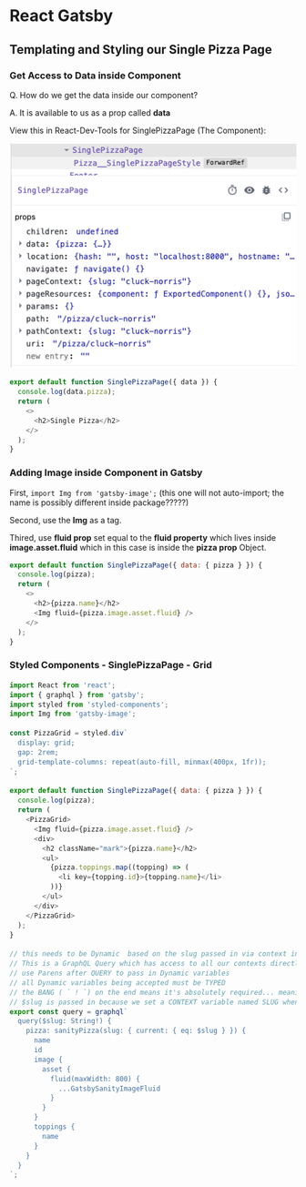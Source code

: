 # React Gatsby

## Templating and Styling our Single Pizza Page

### Get Access to Data inside Component

Q. How do we get the data inside our component?

A. It is available to us as a prop called **data**

View this in React-Dev-Tools for SinglePizzaPage (The Component):

![24-RDT-props](./_img/24-RDT-props.png)

```javascript
export default function SinglePizzaPage({ data }) {
  console.log(data.pizza);
  return (
    <>
      <h2>Single Pizza</h2>
    </>
  );
}
```

### Adding Image inside Component in Gatsby

First, `import Img from 'gatsby-image';` (this one will not auto-import; the name is possibly different inside package?????)

Second, use the **Img** as a tag.

Thired, use **fluid prop** set equal to the **fluid property** which lives inside **image.asset.fluid** which in this case is inside the **pizza prop** Object.

```javascript
export default function SinglePizzaPage({ data: { pizza } }) {
  console.log(pizza);
  return (
    <>
      <h2>{pizza.name}</h2>
      <Img fluid={pizza.image.asset.fluid} />
    </>
  );
}
```

### Styled Components - SinglePizzaPage - Grid

```javascript
import React from 'react';
import { graphql } from 'gatsby';
import styled from 'styled-components';
import Img from 'gatsby-image';

const PizzaGrid = styled.div`
  display: grid;
  gap: 2rem;
  grid-template-columns: repeat(auto-fill, minmax(400px, 1fr));
`;

export default function SinglePizzaPage({ data: { pizza } }) {
  console.log(pizza);
  return (
    <PizzaGrid>
      <Img fluid={pizza.image.asset.fluid} />
      <div>
        <h2 className="mark">{pizza.name}</h2>
        <ul>
          {pizza.toppings.map((topping) => (
            <li key={topping.id}>{topping.name}</li>
          ))}
        </ul>
      </div>
    </PizzaGrid>
  );
}

// this needs to be Dynamic  based on the slug passed in via context in gatsby-node.js
// This is a GraphQL Query which has access to all our contexts directly
// use Parens after QUERY to pass in Dynamic variables
// all Dynamic variables being accepted must be TYPED
// the BANG ( ` ! `) on the end means it's absolutely required... meaning you cannot view this page without passing it a slug
// $slug is passed in because we set a CONTEXT variable named SLUG when we call **actions.createPage** from **gatsby-node.js**
export const query = graphql`
  query($slug: String!) {
    pizza: sanityPizza(slug: { current: { eq: $slug } }) {
      name
      id
      image {
        asset {
          fluid(maxWidth: 800) {
            ...GatsbySanityImageFluid
          }
        }
      }
      toppings {
        name
      }
    }
  }
`;
```
